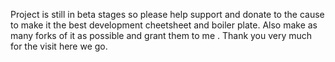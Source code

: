 Project is still in beta stages so please help support and donate to the cause to make it the best development cheetsheet and boiler plate. Also make as many forks of it as possible and grant them to me . Thank you very much for the visit here we go.
